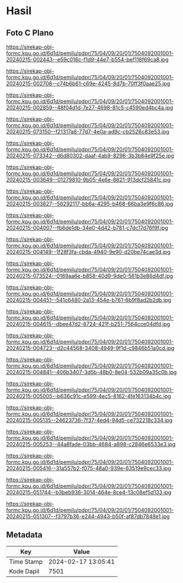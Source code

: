 # Hasil

## Foto C Plano

https://sirekap-obj-formc.kpu.go.id/6d1d/pemilu/pdpr/75/04/09/20/01/7504092001001-20240215-002443--e59c016c-f1d9-44e7-b554-bef118f69ca8.jpg

https://sirekap-obj-formc.kpu.go.id/6d1d/pemilu/pdpr/75/04/09/20/01/7504092001001-20240215-002708--c74b6b61-c69e-4245-8d7b-70ff3f0aae25.jpg

https://sirekap-obj-formc.kpu.go.id/6d1d/pemilu/pdpr/75/04/09/20/01/7504092001001-20240215-002859--48f04d1d-7e27-4698-81c5-c4590ed4bc4a.jpg

https://sirekap-obj-formc.kpu.go.id/6d1d/pemilu/pdpr/75/04/09/20/01/7504092001001-20240215-073150--f21317a8-77d7-4e0a-ad9c-cb2526c83e53.jpg

https://sirekap-obj-formc.kpu.go.id/6d1d/pemilu/pdpr/75/04/09/20/01/7504092001001-20240215-073342--d6d80302-daaf-4ab9-8296-3b3b84e9f25e.jpg

https://sirekap-obj-formc.kpu.go.id/6d1d/pemilu/pdpr/75/04/09/20/01/7504092001001-20240215-003649--01279810-9b05-4e6e-8621-913dcf25841c.jpg

https://sirekap-obj-formc.kpu.go.id/6d1d/pemilu/pdpr/75/04/09/20/01/7504092001001-20240215-003827--56292117-bb6a-4295-b468-66ba3e9f6c86.jpg

https://sirekap-obj-formc.kpu.go.id/6d1d/pemilu/pdpr/75/04/09/20/01/7504092001001-20240215-004007--fb6de1db-34e0-4d42-b781-c7dc17d76f9f.jpg

https://sirekap-obj-formc.kpu.go.id/6d1d/pemilu/pdpr/75/04/09/20/01/7504092001001-20240215-004149--1f28f3fa-cbda-4940-9e90-d20be74cae3d.jpg

https://sirekap-obj-formc.kpu.go.id/6d1d/pemilu/pdpr/75/04/09/20/01/7504092001001-20240215-073524--0169aa6e-b858-40d9-9de0-561b3e86d4df.jpg

https://sirekap-obj-formc.kpu.go.id/6d1d/pemilu/pdpr/75/04/09/20/01/7504092001001-20240215-004451--541c6480-2a13-454e-b761-6b9f8ad2b2db.jpg

https://sirekap-obj-formc.kpu.go.id/6d1d/pemilu/pdpr/75/04/09/20/01/7504092001001-20240215-004615--dbee47d2-6724-421f-b251-7564cce04dfd.jpg

https://sirekap-obj-formc.kpu.go.id/6d1d/pemilu/pdpr/75/04/09/20/01/7504092001001-20240215-004723--d2c44568-3408-4949-9f1d-c9846b51a0cd.jpg

https://sirekap-obj-formc.kpu.go.id/6d1d/pemilu/pdpr/75/04/09/20/01/7504092001001-20240215-004841--406b3407-3d5b-48b0-8e04-532b09a35c0b.jpg

https://sirekap-obj-formc.kpu.go.id/6d1d/pemilu/pdpr/75/04/09/20/01/7504092001001-20240215-005005--b636c91c-e599-4ec5-8162-4fe163134b4c.jpg

https://sirekap-obj-formc.kpu.go.id/6d1d/pemilu/pdpr/75/04/09/20/01/7504092001001-20240215-005135--24623736-7f37-4ed4-94d5-ce732218c334.jpg

https://sirekap-obj-formc.kpu.go.id/6d1d/pemilu/pdpr/75/04/09/20/01/7504092001001-20240215-005253--44a8fade-03bb-4684-a898-c2846e6533e3.jpg

https://sirekap-obj-formc.kpu.go.id/6d1d/pemilu/pdpr/75/04/09/20/01/7504092001001-20240215-005416--31a557b2-f075-48a0-939e-63519e9cec33.jpg

https://sirekap-obj-formc.kpu.go.id/6d1d/pemilu/pdpr/75/04/09/20/01/7504092001001-20240215-051744--b3beb936-3014-464e-8ce4-13c08ef5d133.jpg

https://sirekap-obj-formc.kpu.go.id/6d1d/pemilu/pdpr/75/04/09/20/01/7504092001001-20240215-051307--f3797b36-e244-4943-b50f-af87db7848e1.jpg


## Metadata

| Key        | Value               |
| ---------- | ------------------- |
| Time Stamp | 2024-02-17 13:05:41 |
| Kode Dapil | 7501                |



